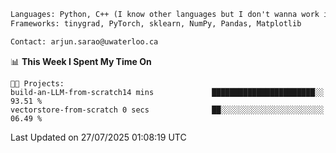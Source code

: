 ```txt
Languages: Python, C++ (I know other languages but I don't wanna work in em)
Frameworks: tinygrad, PyTorch, sklearn, NumPy, Pandas, Matplotlib

Contact: arjun.sarao@uwaterloo.ca
```

<!--START_SECTION:waka-->
📊 **This Week I Spent My Time On** 

```text
🐱‍💻 Projects: 
build-an-LLM-from-scratch14 mins             ███████████████████████░░   93.51 % 
vectorstore-from-scratch 0 secs              ██░░░░░░░░░░░░░░░░░░░░░░░   06.49 % 
```


 Last Updated on 27/07/2025 01:08:19 UTC
<!--END_SECTION:waka-->
